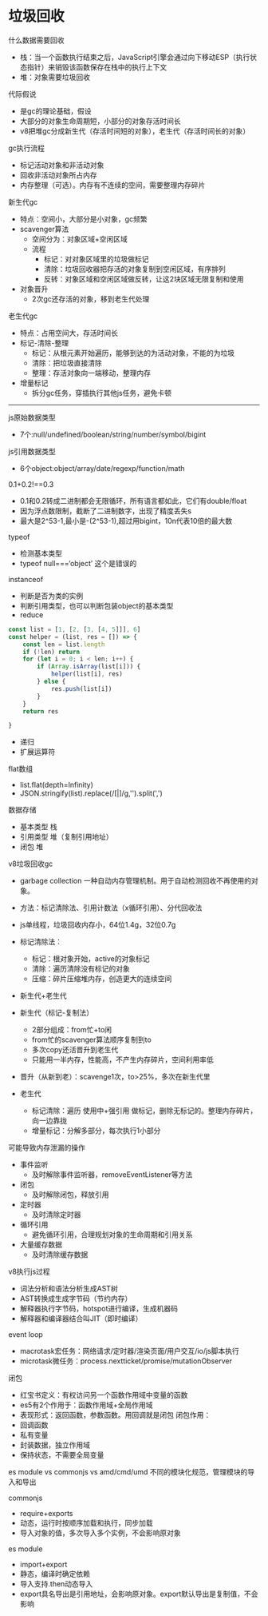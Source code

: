 # 垃圾回收

什么数据需要回收

- 栈：当一个函数执行结束之后，JavaScript引擎会通过向下移动ESP（执行状态指针）来销毁该函数保存在栈中的执行上下文
- 堆：对象需要垃圾回收

代际假说

- 是gc的理论基础，假设
- 大部分的对象生命周期短，小部分的对象存活时间长
- v8把堆gc分成新生代（存活时间短的对象），老生代（存活时间长的对象）

gc执行流程

- 标记活动对象和非活动对象
- 回收非活动对象所占内存
- 内存整理（可选）。内存有不连续的空间，需要整理内存碎片

新生代gc

- 特点：空间小，大部分是小对象，gc频繁
- scavenger算法
    - 空间分为：对象区域+空闲区域
    - 流程
        - 标记：对对象区域里的垃圾做标记
        - 清除：垃圾回收器把存活的对象复制到空闲区域，有序排列
        - 反转：对象区域和空闲区域做反转，让这2块区域无限复制和使用
- 对象晋升
    - 2次gc还存活的对象，移到老生代处理

老生代gc

- 特点：占用空间大，存活时间长
- 标记-清除-整理
    - 标记：从根元素开始遍历，能够到达的为活动对象，不能的为垃圾
    - 清除：把垃圾直接清除
    - 整理：存活对象向一端移动，整理内存
- 增量标记
    - 拆分gc任务，穿插执行其他js任务，避免卡顿

---


js原始数据类型

- 7个:null/undefined/boolean/string/number/symbol/bigint

js引用数据类型

- 6个object:object/array/date/regexp/function/math

0.1+0.2!==0.3

- 0.1和0.2转成二进制都会无限循环，所有语言都如此，它们有double/float
- 因为浮点数限制，截断了二进制数字，出现了精度丢失s
- 最大是2^53-1,最小是-(2^53-1),超过用bigint，10n代表10倍的最大数

typeof

- 检测基本类型
- typeof null===‘object’ 这个是错误的

instanceof

- 判断是否为类的实例
- 判断引用类型，也可以判断包装object的基本类型
- reduce

```js
const list = [1, [2, [3, [4, 5]]], 6]
const helper = (list, res = []) => {
    const len = list.length
    if (!len) return
    for (let i = 0; i < len; i++) {
        if (Array.isArray(list[i])) {
            helper(list[i], res)
        } else {
            res.push(list[i])
        }
    }
    return res

}
```

- 递归
- 扩展运算符

flat数组

- list.flat(depth=Infinity)
- JSON.stringify(list).replace(/\[|\]/g,'').split(',')

数据存储

- 基本类型 栈
- 引用类型 堆（复制引用地址）
- 闭包 堆

v8垃圾回收gc

- garbage collection 一种自动内存管理机制。用于自动检测回收不再使用的对象。
- 方法：标记清除法、引用计数法（x循环引用）、分代回收法
- js单线程，垃圾回收内存小，64位1.4g，32位0.7g

- 标记清除法：
    - 标记：根对象开始，active的对象标记
    - 清除：遍历清除没有标记的对象
    - 压缩：碎片压缩堆内存，创造更大的连续空间
- 新生代+老生代
- 新生代（标记-复制法）
    - 2部分组成：from忙+to闲
    - from忙的scavenger算法顺序复制到to
    - 多次copy还活晋升到老生代
    - 只能用一半内存，性能高，不产生内存碎片，空间利用率低
- 晋升（从新到老）：scavenge1次，to>25%，多次在新生代里
- 老生代
    - 标记清除：遍历 使用中+强引用 做标记，删除无标记的。整理内存碎片，向一边靠拢
    - 增量标记：分解多部分，每次执行1小部分

可能导致内存泄漏的操作

- 事件监听
    - 及时解除事件监听器，removeEventListener等方法
- 闭包
    - 及时解除闭包，释放引用
- 定时器
    - 及时清除定时器
- 循环引用
    - 避免循环引用，合理规划对象的生命周期和引用关系
- 大量缓存数据
    - 及时清除缓存数据

v8执行js过程

- 词法分析和语法分析生成AST树
- AST转换成生成字节码（节约内存）
- 解释器执行字节码，hotspot进行编译，生成机器码
- 解释器和编译器结合叫JIT（即时编译）

event loop

- macrotask宏任务：网络请求/定时器/渲染页面/用户交互/io/js脚本执行
- microtask微任务：process.nextticket/promise/mutationObserver

闭包

- 红宝书定义：有权访问另一个函数作用域中变量的函数
- es5有2个作用于：函数作用域+全局作用域
- 表现形式：返回函数，参数函数。用回调就是闭包
  闭包作用：
- 回调函数
- 私有变量
- 封装数据，独立作用域
- 保持状态，不需要全局变量

es module vs commonjs vs amd/cmd/umd
不同的模块化规范，管理模块的导入和导出

commonjs

- require+exports
- 动态，运行时按顺序加载和执行，同步加载
- 导入对象的值，多次导入多个实例，不会影响原对象

es module

- import+export
- 静态，编译时确定依赖
- 导入支持.then动态导入
- export具名导出是引用地址，会影响原对象。export默认导出是复制值，不会影响
